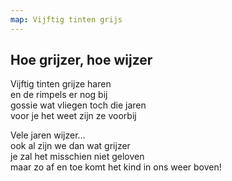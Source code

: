```yaml
---
map: Vijftig tinten grijs
---
```


## Hoe grijzer, hoe wijzer

Vijftig tinten grijze haren \
en de rimpels er nog bij \
gossie wat vliegen toch die jaren \
voor je het weet zijn ze voorbij

Vele jaren wijzer… \
ook al zijn we dan wat grijzer \
je zal het misschien niet geloven \
maar zo af en toe komt het kind in ons weer boven!
